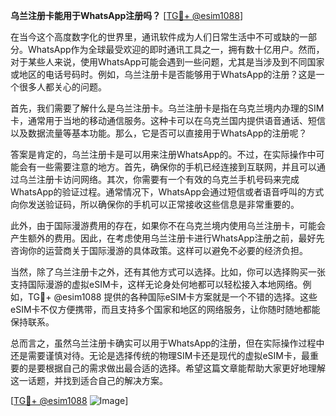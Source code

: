 **乌兰注册卡能用于WhatsApp注册吗？** [[TG💪+ @esim1088](https://t.me/s/esim1088)]

在当今这个高度数字化的世界里，通讯软件成为人们日常生活中不可或缺的一部分。WhatsApp作为全球最受欢迎的即时通讯工具之一，拥有数十亿用户。然而，对于某些人来说，使用WhatsApp可能会遇到一些问题，尤其是当涉及到不同国家或地区的电话号码时。例如，乌兰注册卡是否能够用于WhatsApp的注册？这是一个很多人都关心的问题。

首先，我们需要了解什么是乌兰注册卡。乌兰注册卡是指在乌克兰境内办理的SIM卡，通常用于当地的移动通信服务。这种卡可以在乌克兰国内提供语音通话、短信以及数据流量等基本功能。那么，它是否可以直接用于WhatsApp的注册呢？

答案是肯定的，乌兰注册卡是可以用来注册WhatsApp的。不过，在实际操作中可能会有一些需要注意的地方。首先，确保你的手机已经连接到互联网，并且可以通过乌兰注册卡访问网络。其次，你需要有一个有效的乌克兰手机号码来完成WhatsApp的验证过程。通常情况下，WhatsApp会通过短信或者语音呼叫的方式向你发送验证码，所以确保你的手机可以正常接收这些信息是非常重要的。

此外，由于国际漫游费用的存在，如果你不在乌克兰境内使用乌兰注册卡，可能会产生额外的费用。因此，在考虑使用乌兰注册卡进行WhatsApp注册之前，最好先咨询你的运营商关于国际漫游的具体政策。这样可以避免不必要的经济负担。

当然，除了乌兰注册卡之外，还有其他方式可以选择。比如，你可以选择购买一张支持国际漫游的虚拟eSIM卡，这样无论身处何地都可以轻松接入本地网络。例如，TG💪+ @esim1088 提供的各种国际eSIM卡方案就是一个不错的选择。这些eSIM卡不仅方便携带，而且支持多个国家和地区的网络服务，让你随时随地都能保持联系。

总而言之，虽然乌兰注册卡确实可以用于WhatsApp的注册，但在实际操作过程中还是需要谨慎对待。无论是选择传统的物理SIM卡还是现代的虚拟eSIM卡，最重要的是要根据自己的需求做出最合适的选择。希望这篇文章能帮助大家更好地理解这一话题，并找到适合自己的解决方案。

[[TG💪+ @esim1088](https://t.me/s/esim1088) ![Image](https://i.postimg.cc/4NQfJmqS/Snipaste-2025-05-13-00-14-12.png)]